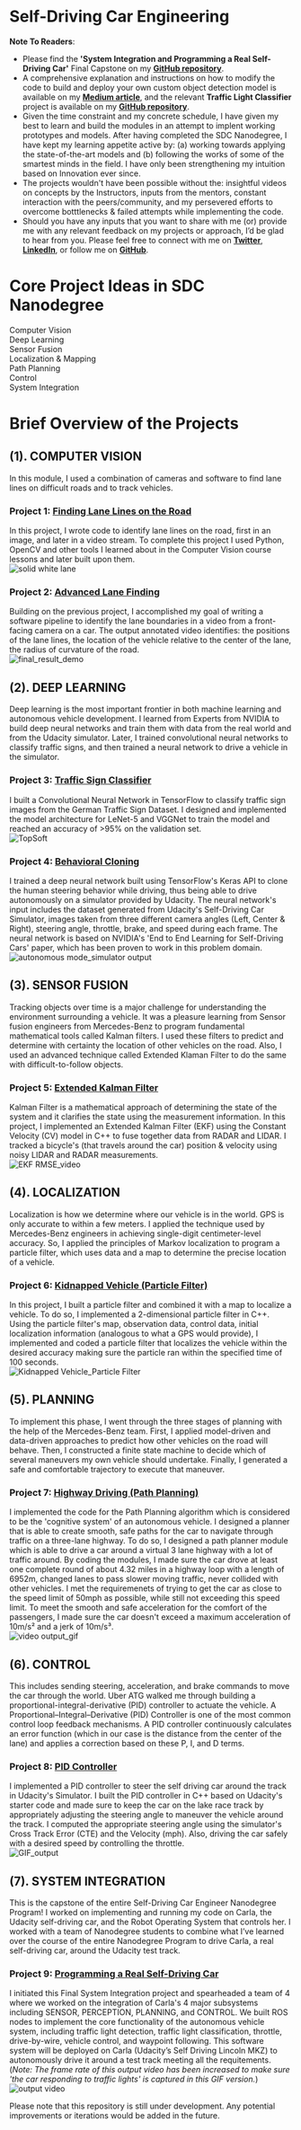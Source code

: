 # Self-Driving Car Engineering  


**Note To Readers**:  
- Please find the **'System Integration and Programming a Real Self-Driving Car'** Final Capstone on my **[GitHub repository](https://github.com/SandeepAswathnarayana/Udacity-SDCND-Programming-a-Real-Self-Driving-Car)**.  
- A comprehensive explanation and instructions on how to modify the code to build and deploy your own custom object detection model is available on my **[Medium article](https://towardsdatascience.com/how-to-build-a-custom-object-detector-classifier-using-tensorflow-object-detection-api-811b7bcd31c4)**, and the relevant **Traffic Light Classifier** project is available on my **[GitHub repository](https://github.com/SandeepAswathnarayana/traffic-light-classifier_faster-r-cnn)**.  
- Given the time constraint and my concrete schedule, I have given my best to learn and build the modules in an attempt to implent working prototypes and models. After having completed the SDC Nanodegree, I have kept my learning appetite active by: (a) working towards applying the state-of-the-art models and (b) following the works of some of the smartest minds in the field. I have only been strengthening my intuition based on Innovation ever since.  
- The projects wouldn't have been possible without the: insightful videos on concepts by the Instructors, inputs from the mentors, constant interaction with the peers/community, and my persevered efforts to overcome botttlenecks & failed attempts while implementing the code.  
- Should you have any inputs that you want to share with me (or) provide me with any relevant feedback on my projects or approach, I’d be glad to hear from you. Please feel free to connect with me on **[Twitter](https://twitter.com/ThisIsSandeepA)**, **[LinkedIn](https://www.linkedin.com/in/sandeep-a/)**, or follow me on **[GitHub](https://github.com/SandeepAswathnarayana)**.  


# Core Project Ideas in SDC Nanodegree  
Computer Vision  
Deep Learning  
Sensor Fusion  
Localization & Mapping  
Path Planning  
Control  
System Integration  


# Brief Overview of the Projects  
## (1). COMPUTER VISION  
In this module, I used a combination of cameras and software to find lane lines on difficult roads and to track vehicles.  

### Project 1: [**Finding Lane Lines on the Road**](https://github.com/SandeepAswathnarayana/self-driving-car-engineer-nd/tree/master/CarND-LaneLines-P1)  
In this project, I wrote code to identify lane lines on the road, first in an image, and later in a video stream. To complete this project I used Python, OpenCV and other tools I learned about in the Computer Vision course lessons and later built upon them.  
![solid white lane](https://github.com/SandeepAswathnarayana/self-driving-car-engineer-nd/blob/master/CarND-LaneLines-P1/GIFs/output_solidWhiteRight.gif)  

### Project 2: [**Advanced Lane Finding**](https://github.com/SandeepAswathnarayana/self-driving-car-engineer-nd/tree/master/CarND-Advanced-Lane-Lines)  
Building on the previous project, I accomplished my goal of writing a software pipeline to identify the lane boundaries in a video from a front-facing camera on a car. The output annotated video identifies: the positions of the lane lines, the location of the vehicle relative to the center of the lane, the radius of curvature of the road.  
![final_result_demo](https://github.com/SandeepAswathnarayana/self-driving-car-engineer-nd/blob/master/CarND-Advanced-Lane-Lines/img/final_result_demo.gif)  


## (2). DEEP LEARNING  
Deep learning is the most important frontier in both machine learning and autonomous vehicle development. I learned from Experts from NVIDIA to build deep neural networks and train them with data from the real world and from the Udacity simulator. Later, I trained convolutional neural networks to classify traffic signs, and then trained a neural network to drive a vehicle in the simulator.  

### Project 3: [**Traffic Sign Classifier**](https://github.com/SandeepAswathnarayana/self-driving-car-engineer-nd/tree/master/CarND-Traffic-Sign-Classifier-Project)  
I built a Convolutional Neural Network in TensorFlow to classify traffic sign images from the German Traffic Sign Dataset. I designed and implemented the model architecture for LeNet-5 and VGGNet to train the model and reached an accuracy of >95% on the validation set.  
![TopSoft](https://github.com/SandeepAswathnarayana/self-driving-car-engineer-nd/blob/master/CarND-Traffic-Sign-Classifier-Project/traffic-signs-data/Screenshots/TopSoft.png)  

### Project 4: [**Behavioral Cloning**](https://github.com/SandeepAswathnarayana/self-driving-car-engineer-nd/tree/master/CarND-Behavioral-Cloning-P3)  
I trained a deep neural network built using TensorFlow's Keras API to clone the human steering behavior while driving, thus being able to drive autonomously on a simulator provided by Udacity. The neural network's input includes the dataset generated from Udacity's Self-Driving Car Simulator, images taken from three different camera angles (Left, Center & Right), steering angle, throttle, brake, and speed during each frame. The neural network is based on NVIDIA's 'End to End Learning for Self-Driving Cars' paper, which has been proven to work in this problem domain.  
![autonomous mode_simulator output](https://github.com/SandeepAswathnarayana/self-driving-car-engineer-nd/blob/master/CarND-Behavioral-Cloning-P3/results/autonomous%20mode_simulator%20output.gif)  


## (3). SENSOR FUSION  
Tracking objects over time is a major challenge for understanding the environment surrounding a vehicle. It was a pleasure learning from Sensor fusion engineers from Mercedes-Benz to program fundamental mathematical tools called Kalman filters. I used these filters to predict and determine with certainty the location of other vehicles on the road. Also, I used an advanced technique called Extended Klaman Filter to do the same with difficult-to-follow objects.  

### Project 5: [**Extended Kalman Filter**](https://github.com/SandeepAswathnarayana/self-driving-car-engineer-nd/tree/master/CarND-Extended-Kalman-Filter-Project)  
Kalman Filter is a mathematical approach of determining the state of the system and it clarifies the state using the measurement information. In this project, I implemented an Extended Kalman Filter (EKF) using the Constant Velocity (CV) model in C++ to fuse together data from RADAR and LIDAR. I tracked a bicycle's (that travels around the car) position & velocity using noisy LIDAR and RADAR measurements.  
![EKF RMSE_video](https://github.com/SandeepAswathnarayana/self-driving-car-engineer-nd/blob/master/CarND-Extended-Kalman-Filter-Project/results/EKF%20RMSE_video.gif)  


## (4). LOCALIZATION  
Localization is how we determine where our vehicle is in the world. GPS is only accurate to within a few meters. I applied the technique used by Mercedes-Benz engineers in achieving single-digit centimeter-level accuracy. So, I applied the principles of Markov localization to program a particle filter, which uses data and a map to determine the precise location of a vehicle.  

### Project 6: [**Kidnapped Vehicle (Particle Filter)**](https://github.com/SandeepAswathnarayana/self-driving-car-engineer-nd/tree/master/CarND-Kidnapped-Vehicle-Project)  
In this project, I built a particle filter and combined it with a map to localize a vehicle. To do so, I implemented a 2-dimensional particle filter in C++. Using the particle filter's map, observation data, control data, initial localization information (analogous to what a GPS would provide), I implemented and coded a particle filter that localizes the vehicle within the desired accuracy making sure the particle ran within the specified time of 100 seconds.  
![Kidnapped Vehicle_Particle Filter](https://github.com/SandeepAswathnarayana/self-driving-car-engineer-nd/blob/master/CarND-Kidnapped-Vehicle-Project/results/Kidnapped%20Vehicle_Particle%20Filter_video.gif)  


## (5). PLANNING  
To implement this phase, I went through the three stages of planning with the help of the Mercedes-Benz team. First, I applied model-driven and data-driven approaches to predict how other vehicles on the road will behave. Then, I constructed a finite state machine to decide which of several maneuvers my own vehicle should undertake. Finally, I generated a safe and comfortable trajectory to execute that maneuver.  

### Project 7: [**Highway Driving (Path Planning)**](https://github.com/SandeepAswathnarayana/self-driving-car-engineer-nd/tree/master/CarND-Path-Planning-Project)  
I implemented the code for the Path Planning algorithm which is considered to be the 'cognitive system' of an autonomous vehicle. I designed a planner that is able to create smooth, safe paths for the car to navigate through traffic on a three-lane highway. To do so, I designed a path planner module which is able to drive a car around a virtual 3 lane highway with a lot of traffic around. By coding the modules, I made sure the car drove at least one complete round of about 4.32 miles in a highway loop with a length of 6952m, changed lanes to pass slower moving traffic, never collided with other vehicles. I met the requiremenets of trying to get the car as close to the speed limit of 50mph as possible, while still not exceeding this speed limit. To meet the smooth and safe acceleration for the comfort of the passengers, I made sure the car doesn't exceed a maximum acceleration of 10m/s² and a jerk of 10m/s³.  
![video output_gif](https://github.com/SandeepAswathnarayana/self-driving-car-engineer-nd/blob/master/CarND-Path-Planning-Project/results/video%20output_gif.gif)  


## (6). CONTROL  
This includes sending steering, acceleration, and brake commands to move the car through the world. Uber ATG walked me through building a proportional-integral-derivative (PID) controller to actuate the vehicle. A Proportional–Integral–Derivative (PID) Controller is one of the most common control loop feedback mechanisms. A PID controller continuously calculates an error function (which in our case is the distance from the center of the lane) and applies a correction based on these P, I, and D terms.  

### Project 8: [**PID Controller**](https://github.com/SandeepAswathnarayana/self-driving-car-engineer-nd/tree/master/CarND-PID-Control-Project)  
I implemented a PID controller to steer the self driving car around the track in Udacity's Simulator. I built the PID controller in C++ based on Udacity's starter code and made sure to keep the car on the lake race track by appropriately adjusting the steering angle to maneuver the vehicle around the track. I computed the appropriate steering angle using the simulator's Cross Track Error (CTE) and the Velocity (mph). Also, driving the car safely with a desired speed by controlling the throttle.  
![GIF_output](https://github.com/SandeepAswathnarayana/self-driving-car-engineer-nd/blob/master/CarND-PID-Control-Project/results/GIF_output.gif)  


## (7). SYSTEM INTEGRATION  
This is the capstone of the entire Self-Driving Car Engineer Nanodegree Program! I worked on implementing and running my code on Carla, the Udacity self-driving car, and the Robot Operating System that controls her. I worked with a team of Nanodegree students to combine what I’ve learned over the course of the entire Nanodegree Program to drive Carla, a real self-driving car, around the Udacity test track.  

### Project 9: [**Programming a Real Self-Driving Car**](https://github.com/SandeepAswathnarayana/Udacity-SDCND-Programming-a-Real-Self-Driving-Car)  
I initiated this Final System Integration project and spearheaded a team of 4 where we worked on the integration of Carla's 4 major subsystems including SENSOR, PERCEPTION, PLANNING, and CONTROL. We built ROS nodes to implement the core functionality of the autonomous vehicle system, including traffic light detection, traffic light classification, throttle, drive-by-wire, vehicle control, and waypoint following. This software system will be deployed on Carla (Udacity’s Self Driving Lincoln MKZ) to autonomously drive it around a test track meeting all the requitements.  
(*Note: The frame rate of this output video has been increased to make sure 'the car responding to traffic lights' is captured in this GIF version.*)  
![output video](https://github.com/SandeepAswathnarayana/Udacity-SDCND-Programming-a-Real-Self-Driving-Car/blob/sandeep/imgs/output_video.gif)  



Please note that this repository is still under development. Any potential improvements or iterations would be added in the future.  
